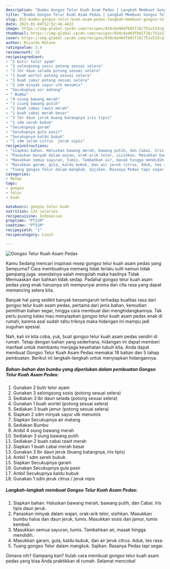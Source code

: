 ```yaml
---
description: "Bumbu Gongso Telur Kuah Asam Pedas | Langkah Membuat Gongso Telur Kuah Asam Pedas Yang Bikin Ngiler"
title: "Bumbu Gongso Telur Kuah Asam Pedas | Langkah Membuat Gongso Telur Kuah Asam Pedas Yang Bikin Ngiler"
slug: 812-bumbu-gongso-telur-kuah-asam-pedas-langkah-membuat-gongso-telur-kuah-asam-pedas-yang-bikin-ngiler
date: 2021-01-04T12:52:46.442Z
image: https://img-global.cpcdn.com/recipes/834c6e46dfb01f18/751x532cq70/gongso-telur-kuah-asam-pedas-foto-resep-utama.jpg
thumbnail: https://img-global.cpcdn.com/recipes/834c6e46dfb01f18/751x532cq70/gongso-telur-kuah-asam-pedas-foto-resep-utama.jpg
cover: https://img-global.cpcdn.com/recipes/834c6e46dfb01f18/751x532cq70/gongso-telur-kuah-asam-pedas-foto-resep-utama.jpg
author: Ricardo Malone
ratingvalue: 3.4
reviewcount: 15
recipeingredient:
- "2 butir telor ayam"
- "3 selongsong sosis potong sesuai selera"
- "3 lbr daun selada potong sesuai selera"
- "1 buah wortel potong sesuai selera"
- "3 buah jamur potong sesuai selera"
- "2 sdm minyak sayur utk menumis"
- "Secukupnya air matang"
- " Bumbu"
- "4 siung bawang merah"
- "3 siung bawang putih"
- "2 buah cabai rawit merah"
- "1 buah cabai merah besar"
- "3 lbr daun jeruk buang batangnya iris tipis"
- "1 sdm sereh bubuk"
- "Secukupnya garam"
- "Secukupnya gula pasir"
- "Secukupnya kaldu bubuk"
- "1 sdm jeruk citrus  jeruk nipis"
recipeinstructions:
- "Siapkan bahan. Haluskan bawang merah, bawang putih, dan Cabai. Iris tipis daun jeruk."
- "Panaskan minyak dalam wajan, orak-arik telor, sisihkan. Masukkan bumbu halus dan daun jeruk, tumis. Masukkan sosis dan jamur, tumis kembali."
- "Masukkan semua sayuran, tumis. Tambahkan air, masak hingga mendidih."
- "Masukkan garam, gula, kaldu bubuk, dan air jeruk citrus. Aduk, tes rasa."
- "Tuang gongso Telur dalam mangkuk. Sajikan. Rasanya Pedas tapi segar."
categories:
- Resep
tags:
- gongso
- telur
- kuah

katakunci: gongso telur kuah 
nutrition: 133 calories
recipecuisine: Indonesian
preptime: "PT22M"
cooktime: "PT51M"
recipeyield: "1"
recipecategory: Lunch

---
```



![Gongso Telur Kuah Asam Pedas](https://img-global.cpcdn.com/recipes/834c6e46dfb01f18/751x532cq70/gongso-telur-kuah-asam-pedas-foto-resep-utama.jpg)

Kamu Sedang mencari inspirasi resep gongso telur kuah asam pedas yang Sempurna? Cara membuatnya memang tidak terlalu sulit namun tidak gampang juga. seandainya salah mengolah maka hasilnya Tidak Memuaskan dan bahkan tidak sedap. Padahal gongso telur kuah asam pedas yang enak harusnya sih mempunyai aroma dan cita rasa yang dapat memancing selera kita.

Banyak hal yang sedikit banyak berpengaruh terhadap kualitas rasa dari gongso telur kuah asam pedas, pertama dari jenis bahan, kemudian pemilihan bahan segar, hingga cara membuat dan menghidangkannya. Tak perlu pusing kalau mau menyiapkan gongso telur kuah asam pedas enak di rumah, karena asal sudah tahu triknya maka hidangan ini mampu jadi suguhan spesial.




Nah, kali ini kita coba, yuk, buat gongso telur kuah asam pedas sendiri di rumah. Tetap dengan bahan yang sederhana, hidangan ini dapat memberi manfaat untuk membantu menjaga kesehatan tubuh kita. Anda dapat membuat Gongso Telur Kuah Asam Pedas memakai 18 bahan dan 5 tahap pembuatan. Berikut ini langkah-langkah untuk menyiapkan hidangannya.

<!--inarticleads1-->

##### Bahan-bahan dan bumbu yang diperlukan dalam pembuatan Gongso Telur Kuah Asam Pedas:

1. Gunakan 2 butir telor ayam
1. Gunakan 3 selongsong sosis (potong sesuai selera)
1. Sediakan 3 lbr daun selada (potong sesuai selera)
1. Gunakan 1 buah wortel (potong sesuai selera)
1. Sediakan 3 buah jamur (potong sesuai selera)
1. Siapkan 2 sdm minyak sayur utk menumis
1. Siapkan Secukupnya air matang
1. Sediakan  Bumbu
1. Ambil 4 siung bawang merah
1. Sediakan 3 siung bawang putih
1. Sediakan 2 buah cabai rawit merah
1. Siapkan 1 buah cabai merah besar
1. Gunakan 3 lbr daun jeruk (buang batangnya, iris tipis)
1. Ambil 1 sdm sereh bubuk
1. Siapkan Secukupnya garam
1. Gunakan Secukupnya gula pasir
1. Ambil Secukupnya kaldu bubuk
1. Gunakan 1 sdm jeruk citrus / jeruk nipis




<!--inarticleads2-->

##### Langkah-langkah membuat Gongso Telur Kuah Asam Pedas:

1. Siapkan bahan. Haluskan bawang merah, bawang putih, dan Cabai. Iris tipis daun jeruk.
1. Panaskan minyak dalam wajan, orak-arik telor, sisihkan. Masukkan bumbu halus dan daun jeruk, tumis. Masukkan sosis dan jamur, tumis kembali.
1. Masukkan semua sayuran, tumis. Tambahkan air, masak hingga mendidih.
1. Masukkan garam, gula, kaldu bubuk, dan air jeruk citrus. Aduk, tes rasa.
1. Tuang gongso Telur dalam mangkuk. Sajikan. Rasanya Pedas tapi segar.




Gimana nih? Gampang kan? Itulah cara membuat gongso telur kuah asam pedas yang bisa Anda praktikkan di rumah. Selamat mencoba!
